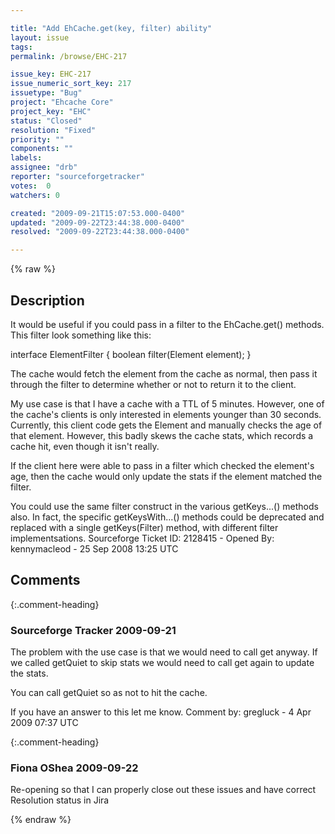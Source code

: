 ```yaml
---

title: "Add EhCache.get(key, filter) ability"
layout: issue
tags: 
permalink: /browse/EHC-217

issue_key: EHC-217
issue_numeric_sort_key: 217
issuetype: "Bug"
project: "Ehcache Core"
project_key: "EHC"
status: "Closed"
resolution: "Fixed"
priority: ""
components: ""
labels: 
assignee: "drb"
reporter: "sourceforgetracker"
votes:  0
watchers: 0

created: "2009-09-21T15:07:53.000-0400"
updated: "2009-09-22T23:44:38.000-0400"
resolved: "2009-09-22T23:44:38.000-0400"

---
```




{% raw %}



## Description

<div markdown="1" class="description">

It would be useful if you could pass in a filter to the EhCache.get() methods.  This filter look something like this:

interface ElementFilter \{
   boolean filter(Element element);
\}

The cache would fetch the element from the cache as normal, then pass it through the filter to determine whether or not to return it to the client.

My use case is that I have a cache with a TTL of 5 minutes.  However, one of the cache's clients is only interested in elements younger than 30 seconds. Currently, this client code gets the Element and manually checks the age of that element.  However, this badly skews the cache stats, which records a cache hit, even though it isn't really.  

If the client here were able to pass in a filter which checked the element's age, then the cache would only update the stats if the element matched the filter.

You could use the same filter construct in the various getKeys...() methods also. In fact, the specific getKeysWith...() methods could be deprecated and replaced with a single getKeys(Filter) method, with different filter implementsations.
Sourceforge Ticket ID: 2128415 - Opened By: kennymacleod - 25 Sep 2008 13:25 UTC

</div>

## Comments


{:.comment-heading}
### **Sourceforge Tracker** <span class="date">2009-09-21</span>

<div markdown="1" class="comment">

The problem with the use case is that we would need to call get anyway. If we called getQuiet to skip stats we would need to call get again to update the stats.

You can call getQuiet so as not to hit the cache.

If you have an answer to this let me know.
Comment by: gregluck - 4 Apr 2009 07:37 UTC

</div>


{:.comment-heading}
### **Fiona OShea** <span class="date">2009-09-22</span>

<div markdown="1" class="comment">

Re-opening so that I can properly close out these issues and have correct Resolution status in Jira

</div>



{% endraw %}
